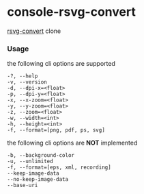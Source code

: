 # console-rsvg-convert
[rsvg-convert](https://github.com/brion/librsvg/blob/master/rsvg-convert.c) clone

### Usage

the following cli options are supported  
```
-?, --help
-v, --version
-d, --dpi-x=<float> 
-p, --dpi-y=<float> 
-x, --x-zoom=<float>
-y, --y-zoom=<float> 
-z, --zoom=<float>
-w, --width=<int> 
-h, --height=<int>
-f, --format=[png, pdf, ps, svg] 
```
the following cli options are **NOT** implemented  
```
-b, --background-color
-u, --unlimited
-f, --format=[eps, xml, recording]
--keep-image-data
--no-keep-image-data
--base-uri
```
